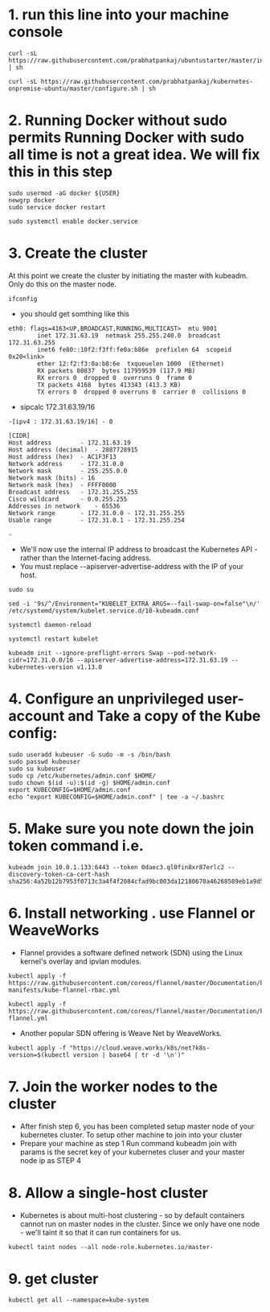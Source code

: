 # 1. run this line into your machine console 

```
curl -sL https://raw.githubusercontent.com/prabhatpankaj/ubuntustarter/master/initial.sh | sh

curl -sL https://raw.githubusercontent.com/prabhatpankaj/kubernetes-onpremise-ubuntu/master/configure.sh | sh

```
# 2. Running Docker without sudo permits Running Docker with sudo all time is not a great idea. We will fix this in this step 

```
sudo usermod -aG docker ${USER}
newgrp docker
sudo service docker restart

sudo systemctl enable docker.service
```
# 3. Create the cluster

At this point we create the cluster by initiating the master with kubeadm. Only do this on the master node.

```
ifconfig
```
* you should get somthing like this 

```
eth0: flags=4163<UP,BROADCAST,RUNNING,MULTICAST>  mtu 9001
        inet 172.31.63.19  netmask 255.255.240.0  broadcast 172.31.63.255
        inet6 fe80::10f2:f3ff:fe0a:b86e  prefixlen 64  scopeid 0x20<link>
        ether 12:f2:f3:0a:b8:6e  txqueuelen 1000  (Ethernet)
        RX packets 80837  bytes 117959539 (117.9 MB)
        RX errors 0  dropped 0  overruns 0  frame 0
        TX packets 4168  bytes 413343 (413.3 KB)
        TX errors 0  dropped 0 overruns 0  carrier 0  collisions 0
```
* sipcalc 172.31.63.19/16

```
-[ipv4 : 172.31.63.19/16] - 0

[CIDR]
Host address		- 172.31.63.19
Host address (decimal)	- 2887728915
Host address (hex)	- AC1F3F13
Network address		- 172.31.0.0
Network mask		- 255.255.0.0
Network mask (bits)	- 16
Network mask (hex)	- FFFF0000
Broadcast address	- 172.31.255.255
Cisco wildcard		- 0.0.255.255
Addresses in network	- 65536
Network range		- 172.31.0.0 - 172.31.255.255
Usable range		- 172.31.0.1 - 172.31.255.254

-

```
* We'll now use the internal IP address to broadcast the Kubernetes API - rather than the Internet-facing address.
* You must replace --apiserver-advertise-address with the IP of your host.
```
sudo su

sed -i '9s/^/Environment="KUBELET_EXTRA_ARGS=--fail-swap-on=false"\n/' /etc/systemd/system/kubelet.service.d/10-kubeadm.conf

systemctl daemon-reload

systemctl restart kubelet

kubeadm init --ignore-preflight-errors Swap --pod-network-cidr=172.31.0.0/16 --apiserver-advertise-address=172.31.63.19 --kubernetes-version v1.13.0
```

# 4. Configure an unprivileged user-account and Take a copy of the Kube config:

```
sudo useradd kubeuser -G sudo -m -s /bin/bash
sudo passwd kubeuser
sudo su kubeuser
sudo cp /etc/kubernetes/admin.conf $HOME/
sudo chown $(id -u):$(id -g) $HOME/admin.conf
export KUBECONFIG=$HOME/admin.conf
echo "export KUBECONFIG=$HOME/admin.conf" | tee -a ~/.bashrc

```

# 5. Make sure you note down the join token command i.e. 

```
kubeadm join 10.0.1.133:6443 --token 0daec3.ql0fin8xr87erlc2 --discovery-token-ca-cert-hash sha256:4a52b12b7953f0713c3a4f4f2084cfad9bc003da12180670a46268589eb1a9d5

```
# 6. Install networking . use Flannel or WeaveWorks
* Flannel provides a software defined network (SDN) using the Linux kernel's overlay and ipvlan modules.

```
kubectl apply -f https://raw.githubusercontent.com/coreos/flannel/master/Documentation/k8s-manifests/kube-flannel-rbac.yml

kubectl apply -f https://raw.githubusercontent.com/coreos/flannel/master/Documentation/kube-flannel.yml

```
* Another popular SDN offering is Weave Net by WeaveWorks.
```
kubectl apply -f "https://cloud.weave.works/k8s/net?k8s-version=$(kubectl version | base64 | tr -d '\n')"

```

# 7. Join the worker nodes to the cluster
* After finish step 6, you has been completed setup master node of your kubernetes cluster. To setup other machine to join into your cluster
* Prepare your machine as step 1
Run command kubeadm join with params is the secret key of your kubernetes cluser and your master node ip as STEP 4


# 8. Allow a single-host cluster
* Kubernetes is about multi-host clustering - so by default containers cannot run on master nodes in the cluster. Since we only have one node - we'll taint it so that it can run containers for us.
 ```
 kubectl taint nodes --all node-role.kubernetes.io/master-
 ```

# 9. get cluster

```
kubectl get all --namespace=kube-system
```

